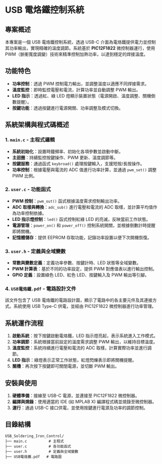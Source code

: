 # USB 電烙鐵控制系統

## 專案概述
本專案是一個 USB 電烙鐵控制系統，透過 USB-C 介面為電烙鐵提供電力並控制其功率輸出，實現精確的溫度調節。系統基於 **PIC12F1822** 微控制器運行，使用 PWM（脈衝寬度調變）技術來精準控制加熱功率，以達到穩定的焊接溫度。

## 功能特色
- **功率控制**：透過 PWM 控制電力輸出，並調整溫度以適應不同焊接需求。
- **溫度監控**：即時監控電壓和電流，計算功率並自動調整 PWM 輸出。
- **LED 指示**：透過紅、綠 LED 燈顯示裝置狀態（電源開啟、溫度調整、關機倒數提醒）。
- **按鍵功能**：透過按鍵進行電源開關、功率調整及模式切換。

## 系統架構與程式碼概述

### 1. `main.c` - 主程式邏輯
- **系統初始化**：設置時鐘頻率、初始化各項參數並啟動中斷。
- **主迴圈**：持續監控按鍵操作、PWM 更新、溫度調節等。
- **按鍵服務**：通過函式 `keybroad()` 處理按鍵輸入，支援短按/長按操作。
- **功率控制**：根據電壓與電流的 ADC 值進行功率計算，並通過 `pwm_set()` 調整 PWM 比例。

### 2. `user.c` - 功能函式
- **PWM 控制**：`pwm_out()` 函式根據溫度需求控制輸出功率。
- **ADC 取樣與轉換**：`adc_sub()` 進行電壓和電流的 ADC 取樣，並計算平均值作為功率控制依據。
- **LED 指示燈控制**：`led()` 函式控制紅綠 LED 的亮滅，反映當前工作狀態。
- **電源管理**：`power_on()` 和 `power_off()` 控制系統開關，並根據倒數計時提醒即將關機。
- **記憶體儲存**：提供 EEPROM 存取功能，記錄功率設置以便下次開機恢復。

### 3. `user.h` - 定義與全域變數
- **常數與變數定義**：定義功率參數、按鍵計時、LED 狀態等全域變數。
- **PWM 計算表**：基於不同的功率設定，提供 PWM 對應值表以進行輸出控制。
- **GPIO 定義**：設置綠色 LED、紅色 LED、按鍵輸入及 PWM 輸出等引腳。

### 4. `USB電烙鐵.pdf` - 電路設計文件
該文件包含了 USB 電烙鐵的電路設計圖，顯示了電路中的各主要元件及其連接方式。系統使用 USB Type-C 供電，並經由 PIC12F1822 微控制器進行功率管理。

## 系統運作流程
1. **啟動系統**：按下按鍵啟動電烙鐵，LED 指示燈亮起，表示系統進入工作模式。
2. **功率調節**：系統根據當前設定的溫度需求調整 PWM 輸出，以維持目標溫度。
3. **溫度監控**：系統持續進行電壓和電流的 ADC 取樣，計算實際功率並進行調節。
4. **LED 指示**：綠燈表示正常工作狀態，紅燈閃爍表示即將關機提醒。
5. **關機**：再次按下按鍵即可關閉電源，並切斷 PWM 輸出。

## 安裝與使用
1. **硬體準備**：接線至 USB-C 電源，並連接至 PIC12F1822 微控制器。
2. **編譯與燒錄**：使用適當的 IDE (如 MPLAB X) 編譯程式碼並燒錄至微控制器。
3. **運行**：通過 USB-C 接口供電，並使用按鍵進行電源及功率的調節控制。

## 目錄結構
```plaintext
USB_Soldering_Iron_Control/
├── main.c          # 主程式
├── user.c          # 各功能函式
├── user.h          # 定義與全域變數
├── USB電烙鐵.pdf   # 電路圖

